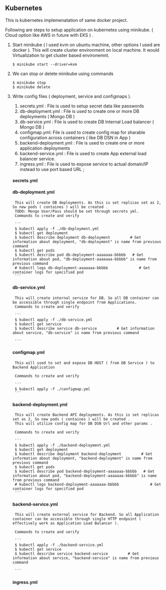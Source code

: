 ## Kubernetes

This is kubernetes implemenatation of same docker project. 

Following are steps to setup application on kubernetes using minikube. ( Cloud option like AWS in future with EKS ) . 

1. Start minikube ( I used kvm on ubuntu machine, other options I used are docker  ). This will create cluster environment on local machine. It would Virtualization to get cluster based environemnt.  

    ```
    $ minikube start --driver=kvm
    ```

2. We can stop or delete minikube using commands

    ```
    $ minikube stop 
    $ minikube delete 
    ```
3. Write config files ( deployment, service and configmaps ). 

    1. secrets.yml : File is used to setup secret data like passwords
    2. db-deployment.yml : File is used to create one or more DB deployments  ( Mongo DB ) 
    3. db-service.yml : File is used to create DB Internal Load balancer ( Mongo DB )
    4. configmap.yml: File is used to create config map for sharable configuration across containers ( like DB DSN in App )
    5. backend-deployment.yml : File is used to create one or more application deployments 
    6. backend-service.yml : File is used to create App external load balancer service. 
    7. ingress.yml : File is used to expose service to actual domain/IP instead to use port based URL ;  

    #### secrets.yml


    #### db-deployment.yml

        This will create DB deployments. As this is set replicas set as 2, So new pods ( containes ) will be created . 
        TODO: Mongo User/Pass should be set through secrets yml.
        Commands to create and verify 

        ```
        $ kubectl apply -f ./db-deployment.yml
        $ kubectl get deployment
        $ kubectl describe deployment db-deployment         # Get information about deployment, "db-deployment" is name from previous command
        $ kubectl get pods         
        $ kubectl describe pod db-deployment-aaaaaaa-bbbbb   # Get information about pod, "db-deployment-aaaaaaa-bbbbb" is name from previous command
        # kubectl logs db-deployment-aaaaaaa-bbbbb              # Get container logs for specified pod    
        ```

    #### db-service.yml

        This will create internal service for DB. So all DB container can be accessible through single endpoint from Applications.  
        Commands to create and verify 

        ```
        $ kubectl apply -f ./db-service.yml
        $ kubectl get service
        $ kubectl describe service db-service         # Get information about service, "db-service" is name from previous command
            
        ```

    #### configmap.yml

        This will used to set and expose DB HOST ( from DB Service ) to Backend Application

        Commands to create and verify 

        ```
        $ kubectl apply -f ./configmap.yml
        ```

    #### backend-deployment.yml

        This will create Backend API deployments. As this is set replicas set as 2, So new pods ( containes ) will be created . 
        This will utilize config map for DB DSN Url and other params .

        Commands to create and verify 

        ```
        $ kubectl apply -f ./backend-deployment.yml
        $ kubectl get deployment
        $ kubectl describe deployment backend-deployment         # Get information about deployment, "backend-deployment" is name from previous command
        $ kubectl get pods         
        $ kubectl describe pod backend-deployment-aaaaaaa-bbbbb   # Get information about pod, "backend-deployment-aaaaaaa-bbbbb" is name from previous command
        # kubectl logs backend-deployment-aaaaaaa-bbbbb              # Get container logs for specified pod    
        ```


    #### backend-service.yml

        This will create external service for Backend. So all Application container can be accessible through single HTTP endpoint ( effectively work as Application Load Balancer ).  

        Commands to create and verify 

        ```
        $ kubectl apply -f ./backend-service.yml
        $ kubectl get service
        $ kubectl describe service backend-service         # Get information about service, "backend-service" is name from previous command
            
        ```


    #### ingress.yml

